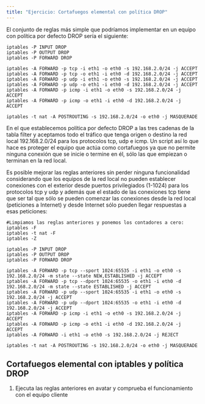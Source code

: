 ```yaml
---
title: "Ejercicio: Cortafuegos elemental con política DROP"
---
```


El conjunto de reglas más simple que podríamos implementar en un equipo con política por defecto DROP sería el siguiente:

    iptables -P INPUT DROP
    iptables -P OUTPUT DROP
    iptables -P FORWARD DROP

    iptables -A FORWARD -p tcp -i eth1 -o eth0 -s 192.168.2.0/24 -j ACCEPT
    iptables -A FORWARD -p tcp -o eth1 -i eth0 -d 192.168.2.0/24 -j ACCEPT
    iptables -A FORWARD -p udp -i eth1 -o eth0 -s 192.168.2.0/24 -j ACCEPT
    iptables -A FORWARD -p udp -o eth1 -i eth0 -d 192.168.2.0/24 -j ACCEPT
    iptables -A FORWARD -p icmp -i eth1 -o eth0 -s 192.168.2.0/24 -j ACCEPT
    iptables -A FORWARD -p icmp -o eth1 -i eth0 -d 192.168.2.0/24 -j ACCEPT

    iptables -t nat -A POSTROUTING -s 192.168.2.0/24 -o eth0 -j MASQUERADE

En el que establecemos política por defecto DROP a las tres cadenas de la tabla filter y aceptamos todo el tráfico que tenga origen o destino la red local 192.168.2.0/24 para los protocolos tcp, udp e icmp. Un script así lo que hace es proteger el equipo que actúa como cortafuegos ya que no permite ninguna conexión que se inicie o termine en él, sólo las que empiezan o terminan en la red local.

Es posible mejorar las reglas anteriores sin perder ninguna funcionalidad considerando que los equipos de la red local no pueden establecer conexiones con el exterior desde puertos privilegiados (1-1024) para los protocolos tcp y udp y además que el estado de las conexiones tcp tiene que ser tal que sólo se pueden comenzar las conexiones desde la red local (peticiones a Internet) y desde Internet sólo pueden llegar respuestas a esas peticiones:

    #Limpiamos las reglas anteriores y ponemos los contadores a cero:
    iptables -F
    iptables -t nat -F
    iptables -Z

    iptables -P INPUT DROP
    iptables -P OUTPUT DROP
    iptables -P FORWARD DROP

    iptables -A FORWARD -p tcp --sport 1024:65535 -i eth1 -o eth0 -s 192.168.2.0/24 -m state --state NEW,ESTABLISHED -j ACCEPT
    iptables -A FORWARD -p tcp --dport 1024:65535 -o eth1 -i eth0 -d 192.168.2.0/24 -m state --state ESTABLISHED -j ACCEPT
    iptables -A FORWARD -p udp --sport 1024:65535 -i eth1 -o eth0 -s 192.168.2.0/24 -j ACCEPT
    iptables -A FORWARD -p udp --dport 1024:65535 -o eth1 -i eth0 -d 192.168.2.0/24 -j ACCEPT
    iptables -A FORWARD -p icmp -i eth1 -o eth0 -s 192.168.2.0/24 -j ACCEPT
    iptables -A FORWARD -p icmp -o eth1 -i eth0 -d 192.168.2.0/24 -j ACCEPT
    iptables -A FORWARD -i eth1 -o eth0 -s 192.168.2.0/24 -j REJECT

    iptables -t nat -A POSTROUTING -s 192.168.2.0/24 -o eth0 -j MASQUERADE

## Cortafuegos elemental con iptables y política DROP

1. Ejecuta las reglas anteriores en avatar y comprueba el funcionamiento con el equipo cliente

